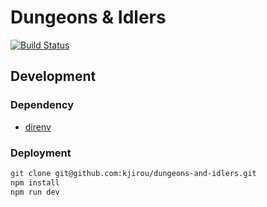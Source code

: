 # Dungeons & Idlers

[![Build Status](https://travis-ci.org/kjirou/dungeons-and-idlers.svg?branch=master)](https://travis-ci.org/kjirou/dungeons-and-idlers)


## Development
### Dependency
- [direnv](https://github.com/zimbatm/direnv)
### Deployment
```bash
git clone git@github.com:kjirou/dungeons-and-idlers.git
npm install
npm run dev
```
